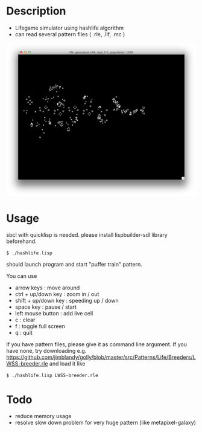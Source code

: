 # Description
+ Lifegame simulator using hashlife algorithm
+ can read several pattern files ( .rle, .lif, .mc )

![puffer train](https://github.com/glider-gun/hashlife/raw/master/img/puffer-train.png)

# Usage
sbcl with quicklisp is needed.
please install lispbuilder-sdl library beforehand.

```
$ ./hashlife.lisp
```
should launch program and start "puffer train" pattern.

You can use
+ arrow keys : move around
+ ctrl + up/down key : zoom in / out
+ shift + up/down key : speeding up / down
+ space key : pause / start
+ left mouse button : add live cell
+ c : clear
+ f : toggle full screen
+ q : quit

If you have pattern files, please give it as command line argument.
If you have none, try downloading e.g. https://github.com/jimblandy/golly/blob/master/src/Patterns/Life/Breeders/LWSS-breeder.rle and
load it like
```
$ ./hashlife.lisp LWSS-breeder.rle
```

# Todo
+ reduce memory usage
+ resolve slow down problem for very huge pattern (like metapixel-galaxy)
